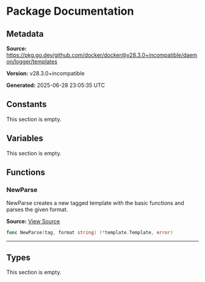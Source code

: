 # Package Documentation

## Metadata

**Source:** https://pkg.go.dev/github.com/docker/docker@v28.3.0+incompatible/daemon/logger/templates

**Version:** v28.3.0+incompatible

**Generated:** 2025-06-28 23:05:35 UTC

## Constants

This section is empty.

## Variables

This section is empty.

## Functions

### NewParse

NewParse creates a new tagged template with the basic functions
and parses the given format.

**Source:** [View Source](https://github.com/docker/docker/blob/v28.3.0/daemon/logger/templates/templates.go#L32)  

```go
func NewParse(tag, format string) (*template.Template, error)
```

---

## Types

This section is empty.

